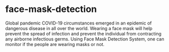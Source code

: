 # face-mask-detection
Global pandemic COVID-19 circumstances emerged in an epidemic of dangerous disease in all over the world. Wearing a face mask will help prevent the spread of infection and prevent the individual from contracting any airborne infectious germs. Using Face Mask Detection System, one can monitor if the people are wearing masks or not.
